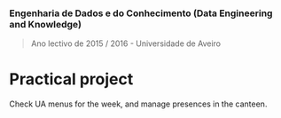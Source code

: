 ### Engenharia de Dados e do Conhecimento (Data Engineering and Knowledge)
> Ano lectivo de 2015 / 2016 - Universidade de Aveiro

# Practical project

Check UA menus for the week, and manage presences in the canteen.
